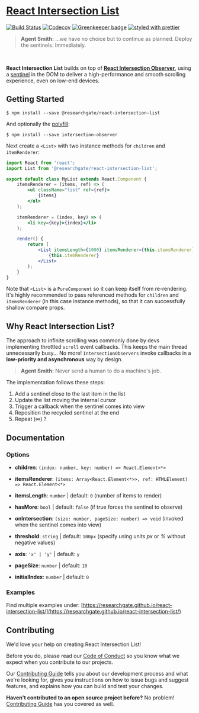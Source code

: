 # [React Intersection List](https://researchgate.github.io/react-intersection-list/)

[![Build Status](https://travis-ci.org/researchgate/react-intersection-list.svg?branch=master)](https://travis-ci.org/researchgate/react-intersection-list) [![Codecov](https://img.shields.io/codecov/c/github/researchgate/react-intersection-list.svg)](https://codecov.io/gh/researchgate/react-intersection-list) [![Greenkeeper badge](https://badges.greenkeeper.io/researchgate/react-intersection-list.svg)](https://greenkeeper.io/) [![styled with prettier](https://img.shields.io/badge/styled_with-prettier-ff69b4.svg)](https://github.com/prettier/prettier)

> **Agent Smith:** ...we have no choice but to continue as planned. Deploy the sentinels. Immediately.

<br>

<!-- ### An Infinite Scroller List Component -->

**React Intersection List** builds on top of **[React Intersection Observer](https://github.com/researchgate/react-intersection-observer)**, using a [sentinel](https://en.wikipedia.org/wiki/Sentinel_value) in the DOM to deliver a high-performance and smooth scrolling experience, even on low-end devices.

## Getting Started

```
$ npm install --save @researchgate/react-intersection-list
```

And optionally the [polyfill](https://github.com/w3c/IntersectionObserver/tree/gh-pages/polyfill):

```
$ npm install --save intersection-observer
```

Next create a `<List>` with two instance methods for `children` and `itemRenderer`:

```jsx
import React from 'react';
import List from '@researchgate/react-intersection-list';

export default class MyList extends React.Component {
    itemsRenderer = (items, ref) => (
        <ul className="list" ref={ref}>
            {items}
        </ul>
    );

    itemRenderer = (index, key) => (
        <li key={key}>{index}</li>
    );

    render() {
        return (
            <List itemsLength={1000} itemsRenderer={this.itemsRenderer}>
                {this.itemRenderer}
            </List>
        );
    }
}
```

Note that `<List>` is a `PureComponent` so it can keep itself from re-rendering. It's highly recommended to pass referenced methods for `children` and `itemsRenderer` (in this case instance methods), so that it can successfully shallow compare props.

## Why React Intersection List?

The approach to infinite scrolling was commonly done by devs implementing throttled `scroll` event callbacks. This keeps the main thread unnecessarily busy... No more! `IntersectionObservers` invoke callbacks in a **low-priority and asynchronous** way by design.

> **Agent Smith:** Never send a human to do a machine's job.

The implementation follows these steps:

1. Add a sentinel close to the last item in the list
2. Update the list moving the internal cursor
3. Trigger a callback when the sentinel comes into view
4. Reposition the recycled sentinel at the end
5. Repeat (∞) ?

## Documentation

### Options

- **children**: `(index: number, key: number) => React.Element<*>`

- **itemsRenderer**: `(items: Array<React.Element<*>>, ref: HTMLElement) => React.Element<*>`

- **itemsLength**: `number` | default: `0` (number of items to render)

- **hasMore**: `bool` | default: `false` (if true forces the sentinel to observe)

- **onIntersection**: `(size: number, pageSize: number) => void` (invoked when the sentinel comes into view)

- **threshold**: `string` | default: `100px` (specify using units _px_ or _%_ without negative values)

- **axis**: `'x' | 'y'` | default: `y`

- **pageSize**: `number` | default: `10`

- **initialIndex**: `number` | default: `0`

### Examples

Find multiple examples under: [https://researchgate.github.io/react-intersection-list/](https://researchgate.github.io/react-intersection-list/)


## Contributing

We'd love your help on creating React Intersection List!

Before you do, please read our [Code of Conduct](.github/CODE_OF_CONDUCT.md) so you know what we expect when you contribute to our projects.

Our [Contributing Guide](.github/CONTRIBUTING.md) tells you about our development process and what we're looking for, gives you instructions on how to issue bugs and suggest features, and explains how you can build and test your changes.

**Haven't contributed to an open source project before?** No problem! [Contributing Guide](.github/CONTRIBUTING.md) has you covered as well.
